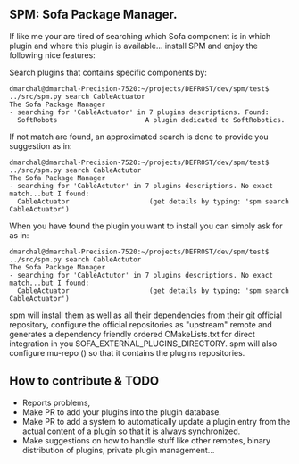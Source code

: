 ## SPM: Sofa Package Manager.

If like me your are tired of searching which Sofa component is in which plugin and where this 
plugin is available... install SPM and enjoy the following nice features:

Search plugins that contains specific components by:
```console
dmarchal@dmarchal-Precision-7520:~/projects/DEFROST/dev/spm/test$ ../src/spm.py search CableActuator
The Sofa Package Manager
- searching for 'CableActuator' in 7 plugins descriptions. Found:
  SoftRobots                      A plugin dedicated to SoftRobotics.
```

If not match are found, an approximated search is done to provide you suggestion as in:
```console
dmarchal@dmarchal-Precision-7520:~/projects/DEFROST/dev/spm/test$ ../src/spm.py search CableActutor
The Sofa Package Manager
- searching for 'CableActutor' in 7 plugins descriptions. No exact match...but I found:
  CableActuator                    (get details by typing: 'spm search CableActuator')
```

When you have found the plugin you want to install you can simply ask for as in:
```console
dmarchal@dmarchal-Precision-7520:~/projects/DEFROST/dev/spm/test$ ../src/spm.py search CableActutor
The Sofa Package Manager
- searching for 'CableActutor' in 7 plugins descriptions. No exact match...but I found:
  CableActuator                    (get details by typing: 'spm search CableActuator')
```
spm will install them as well as all their dependencies from their git official repository, 
configure the official repositories as "upstream" remote and generates a dependency friendly ordered 
CMakeLists.txt for direct integration in you SOFA_EXTERNAL_PLUGINS_DIRECTORY. 
spm will also configure mu-repo () so that it contains the plugins repositories. 

## How to contribute & TODO
- Reports problems,
- Make PR to add your plugins into the plugin database. 
- Make PR to add a system to automatically update a plugin entry from the actual content of a plugin so that it is 
  always synchronized. 
- Make suggestions on how to handle stuff like other remotes, binary distribution of plugins, private plugin management...
